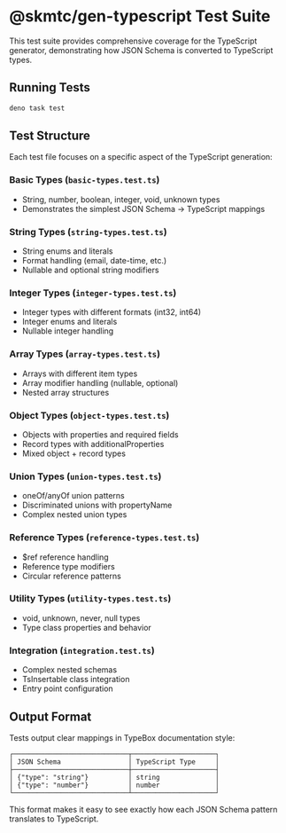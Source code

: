 # @skmtc/gen-typescript Test Suite

This test suite provides comprehensive coverage for the TypeScript generator, demonstrating how JSON Schema is converted to TypeScript types.

## Running Tests

```bash
deno task test
```

## Test Structure

Each test file focuses on a specific aspect of the TypeScript generation:

### Basic Types (`basic-types.test.ts`)
- String, number, boolean, integer, void, unknown types
- Demonstrates the simplest JSON Schema → TypeScript mappings

### String Types (`string-types.test.ts`) 
- String enums and literals
- Format handling (email, date-time, etc.)
- Nullable and optional string modifiers

### Integer Types (`integer-types.test.ts`)
- Integer types with different formats (int32, int64)
- Integer enums and literals
- Nullable integer handling

### Array Types (`array-types.test.ts`)
- Arrays with different item types
- Array modifier handling (nullable, optional)
- Nested array structures

### Object Types (`object-types.test.ts`)
- Objects with properties and required fields
- Record types with additionalProperties
- Mixed object + record types

### Union Types (`union-types.test.ts`)
- oneOf/anyOf union patterns
- Discriminated unions with propertyName
- Complex nested union types

### Reference Types (`reference-types.test.ts`)
- $ref reference handling
- Reference type modifiers
- Circular reference patterns

### Utility Types (`utility-types.test.ts`)
- void, unknown, never, null types
- Type class properties and behavior

### Integration (`integration.test.ts`)
- Complex nested schemas
- TsInsertable class integration
- Entry point configuration

## Output Format

Tests output clear mappings in TypeBox documentation style:

```
┌─────────────────────────────┬─────────────────────┐
│ JSON Schema                 │ TypeScript Type     │
├─────────────────────────────┼─────────────────────┤
│ {"type": "string"}          │ string              │
│ {"type": "number"}          │ number              │
└─────────────────────────────┴─────────────────────┘
```

This format makes it easy to see exactly how each JSON Schema pattern translates to TypeScript.